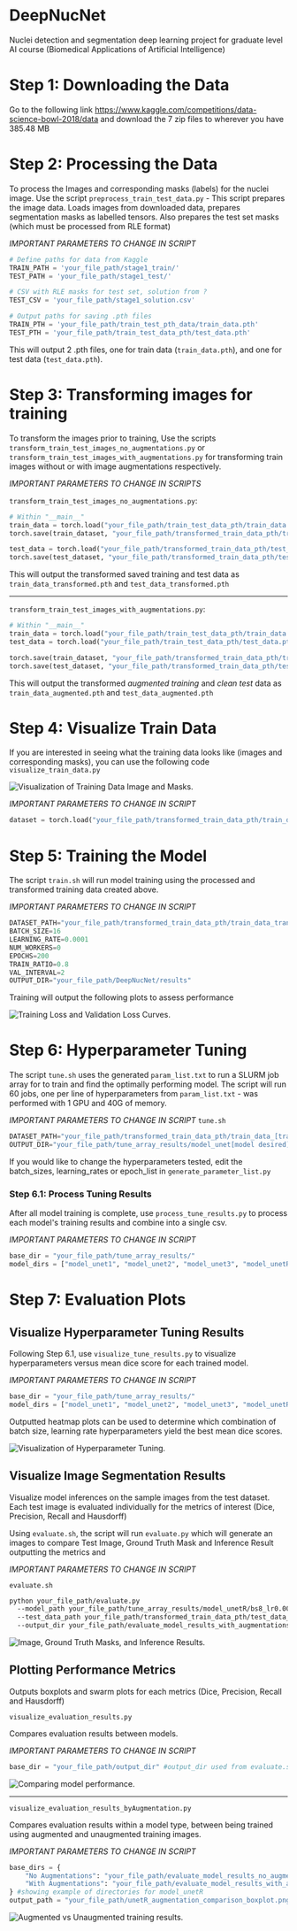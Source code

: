 # DeepNucNet
Nuclei detection and segmentation deep learning project for graduate level AI course (Biomedical Applications of Artificial Intelligence)

# Step 1: Downloading the Data
Go to the following link https://www.kaggle.com/competitions/data-science-bowl-2018/data and download the 7 zip files to wherever you have 385.48 MB

# Step 2: Processing the Data
To process the Images and corresponding masks (labels) for the nuclei image. Use the script
`preprocess_train_test_data.py` - This script prepares the image data. Loads images from downloaded data, prepares segmentation masks as labelled tensors. Also prepares the test set masks (which must be processed from RLE format)

*IMPORTANT PARAMETERS TO CHANGE IN SCRIPT*

```python
# Define paths for data from Kaggle
TRAIN_PATH = 'your_file_path/stage1_train/'    
TEST_PATH = 'your_file_path/stage1_test/'

# CSV with RLE masks for test set, solution from ?
TEST_CSV = 'your_file_path/stage1_solution.csv'

# Output paths for saving .pth files
TRAIN_PTH = 'your_file_path/train_test_pth_data/train_data.pth'
TEST_PTH = 'your_file_path/train_test_data_pth/test_data.pth'
```

This will output 2 .pth files, one for train data (`train_data.pth`), and one for test data (`test_data.pth`).

# Step 3: Transforming images for training
To transform the images prior to training, Use the scripts
`transform_train_test_images_no_augmentations.py` or `transform_train_test_images_with_augmentations.py` for transforming train images without or with image augmentations respectively.

*IMPORTANT PARAMETERS TO CHANGE IN SCRIPTS*

`transform_train_test_images_no_augmentations.py`:
```python
# Within "__main__"
train_data = torch.load("your_file_path/train_test_data_pth/train_data.pth", weights_only=False)  # From Step 2: Processing the Data
torch.save(train_dataset, "your_file_path/transformed_train_data_pth/train_data_transformed.pth")  # saves the entire Dataset object

test_data = torch.load("your_file_path/transformed_train_data_pth/test_data.pth", weights_only=False)
torch.save(test_dataset, "your_file_path/transformed_train_data_pth/test_data_transformed.pth")
```
This will output the transformed saved training and test data as `train_data_transformed.pth` and `test_data_transformed.pth`

---

`transform_train_test_images_with_augmentations.py`:
```python
# Within "__main__"
train_data = torch.load("your_file_path/train_test_data_pth/train_data.pth", weights_only=False) 
test_data = torch.load("your_file_path/train_test_data_pth/test_data.pth", weights_only=False)

torch.save(train_dataset, "your_file_path/transformed_train_data_pth/train_data_augmented.pth")
torch.save(test_dataset, "your_file_path/transformed_train_data_pth/test_data_augmented.pth")
```
This will output the transformed *augmented training* and *clean test* data as `train_data_augmented.pth` and `test_data_augmented.pth`

# Step 4: Visualize Train Data
If you are interested in seeing what the training data looks like (images and corresponding masks), you can use the following code
`visualize_train_data.py` 

![Visualization of Training Data Image and Masks.](/results/training_data_visualisation/row1.png)

*IMPORTANT PARAMETERS TO CHANGE IN SCRIPT*

```python
dataset = torch.load("your_file_path/transformed_train_data_pth/train_data_transformed.pth", weights_only=False)
```

# Step 5: Training the Model
The script `train.sh` will run model training using the processed and transformed training data created above.

*IMPORTANT PARAMETERS TO CHANGE IN SCRIPT*

```python
DATASET_PATH="your_file_path/transformed_train_data_pth/train_data_transformed.pth"
BATCH_SIZE=16
LEARNING_RATE=0.0001
NUM_WORKERS=0
EPOCHS=200
TRAIN_RATIO=0.8
VAL_INTERVAL=2
OUTPUT_DIR="your_file_path/DeepNucNet/results"
```
Training will output the following plots to assess performance

![Training Loss and Validation Loss Curves.](/results/saved_images/training_metrics.png)


# Step 6: Hyperparameter Tuning
The script `tune.sh` uses the generated `param_list.txt` to run a SLURM job array for to train and find the optimally performing model. The script will run 60 jobs, one per line of hyperparameters from `param_list.txt` - was performed with 1 GPU and 40G of memory.

*IMPORTANT PARAMETERS TO CHANGE IN SCRIPT*
`tune.sh`
```python
DATASET_PATH="your_file_path/transformed_train_data_pth/train_data_[transformed] OR [augmented].pth"
OUTPUT_DIR="your_file_path/tune_array_results/model_unet[model desired]/bs${BATCH_SIZE}_lr${LEARNING_RATE}_ep${EPOCHS}" #change directory according to the model being trained
```

If you would like to change the hyperparameters tested, edit the batch_sizes, learning_rates or epoch_list in `generate_parameter_list.py`

### Step 6.1: Process Tuning Results
After all model training is complete, use `process_tune_results.py` to process each model's training results and combine into a single csv. 

*IMPORTANT PARAMETERS TO CHANGE IN SCRIPT*
```python
base_dir = "your_file_path/tune_array_results/"
model_dirs = ["model_unet1", "model_unet2", "model_unet3", "model_unetR"] #list of your models trained
```

# Step 7: Evaluation Plots
## Visualize Hyperparameter Tuning Results
Following Step 6.1, use `visualize_tune_results.py` to visualize hyperparameters versus mean dice score for each trained model.

*IMPORTANT PARAMETERS TO CHANGE IN SCRIPT*
```python
base_dir = "your_file_path/tune_array_results/"
model_dirs = ["model_unet1", "model_unet2", "model_unet3", "model_unetR"] #list of your models trained
```

Outputted heatmap plots can be used to determine which combination of batch size, learning rate hyperparameters yield the best mean dice scores.
<!-- ADD IMAGE OF TUNING PLOTS -->
![Visualization of Hyperparameter Tuning.](/)


## Visualize Image Segmentation Results 
Visualize model inferences on the sample images from the test dataset. Each test image is evaluated individually for the metrics of interest (Dice, Precision, Recall and Hausdorff)

Using `evaluate.sh`, the script will run `evaluate.py` which will generate an images to compare Test Image, Ground Truth Mask and Inference Result outputting the metrics and

*IMPORTANT PARAMETERS TO CHANGE IN SCRIPT*

`evaluate.sh`
```sh
python your_file_path/evaluate.py 
  --model_path your_file_path/tune_array_results/model_unetR/bs8_lr0.0001_ep300/best_model/best_metric_model.pth #directory to the desired model
  --test_data_path your_file_path/transformed_train_data_pth/test_data_augmented.pth #test data directory
  --output_dir your_file_path/evaluate_model_results_with_augmentations/model_unetR
```

<!-- ADD IMAGE OF IMAGE INFERENCE/MASK OVERLAYS -->
![Image, Ground Truth Masks, and Inference Results.](/)



## Plotting Performance Metrics
Outputs boxplots and swarm plots for each metrics (Dice, Precision, Recall and Hausdorff)

`visualize_evaluation_results.py`

Compares evaluation results between models.

*IMPORTANT PARAMETERS TO CHANGE IN SCRIPT*
```python
base_dir = "your_file_path/output_dir" #output_dir used from evaluate.sh
```
<!-- ADD IMAGE OF between model boxplots -->
![Comparing model performance.](/)

---

`visualize_evaluation_results_byAugmentation.py`

Compares evaluation results within a model type, between being trained using augmented and unaugmented training images.

*IMPORTANT PARAMETERS TO CHANGE IN SCRIPT*
```python
base_dirs = {
    "No Augmentations": "your_file_path/evaluate_model_results_no_augmentations/model_unetR/test_metrics.csv",
    "With Augmentations": "your_file_path/evaluate_model_results_with_augmentations/model_unetR/test_metrics.csv"
} #showing example of directories for model_unetR
output_path = "your_file_path/unetR_augmentation_comparison_boxplot.png"
```

<!-- ADD IMAGE OF within model, augmented vs unaugment boxplot -->
![Augmented vs Unaugmented training results.](/)
